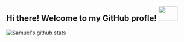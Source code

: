 ## Hi there! Welcome to my GitHub profle! <img src="https://media.giphy.com/media/bcKmIWkUMCjVm/giphy.gif" width="50" height="40" />

[![Samuel's github stats](https://github-readme-stats.vercel.app/api?username=upieez)](https://github.com/anuraghazra/github-readme-stats)

<!--
**upieez/upieez** is a ✨ _special_ ✨ repository because its `README.md` (this file) appears on your GitHub profile.

Here are some ideas to get you started:

- 🔭 I’m currently working on ...
- 🌱 I’m currently learning ...
- 👯 I’m looking to collaborate on ...
- 🤔 I’m looking for help with ...
- 💬 Ask me about ...
- 📫 How to reach me: ...
- 😄 Pronouns: ...
- ⚡ Fun fact: ...
-->
